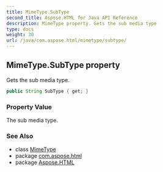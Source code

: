 ```yaml
---
title: MimeType.SubType
second_title: Aspose.HTML for Java API Reference
description: MimeType property. Gets the sub media type
type: docs
weight: 30
url: /java/com.aspose.html/mimetype/subtype/
---
```

## MimeType.SubType property

Gets the sub media type.

```java
public String SubType { get; }
```

### Property Value

The sub media type.

### See Also

* class [MimeType](../)
* package [com.aspose.html](../../../com.aspose.html/)
* package [Aspose.HTML](../../../)
